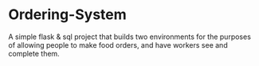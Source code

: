 # Ordering-System
A simple flask &amp; sql project that builds two environments for the purposes of allowing people to make food orders, and have workers see and complete them.
